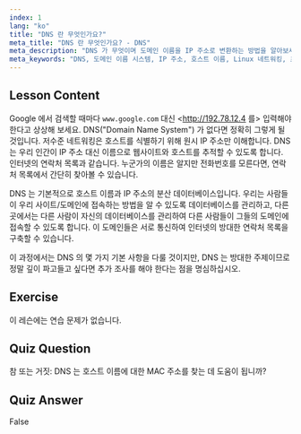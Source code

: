 ```yaml
---
index: 1
lang: "ko"
title: "DNS 란 무엇인가요?"
meta_title: "DNS 란 무엇인가요? - DNS"
meta_description: "DNS 가 무엇이며 도메인 이름을 IP 주소로 변환하는 방법을 알아보세요. 초보자 친화적인 Linux 가이드를 통해 이 핵심 인터넷 개념을 이해하세요."
meta_keywords: "DNS, 도메인 이름 시스템, IP 주소, 호스트 이름, Linux 네트워킹, 초보자, 튜토리얼, 가이드"
---
```


## Lesson Content

Google 에서 검색할 때마다 `www.google.com` 대신 <<http://192.78.12.4> 를> 입력해야 한다고 상상해 보세요. DNS("Domain Name System") 가 없다면 정확히 그렇게 될 것입니다. 저수준 네트워킹은 호스트를 식별하기 위해 원시 IP 주소만 이해합니다. DNS 는 우리 인간이 IP 주소 대신 이름으로 웹사이트와 호스트를 추적할 수 있도록 합니다. 인터넷의 연락처 목록과 같습니다. 누군가의 이름은 알지만 전화번호를 모른다면, 연락처 목록에서 간단히 찾아볼 수 있습니다.

DNS 는 기본적으로 호스트 이름과 IP 주소의 분산 데이터베이스입니다. 우리는 사람들이 우리 사이트/도메인에 접속하는 방법을 알 수 있도록 데이터베이스를 관리하고, 다른 곳에서는 다른 사람이 자신의 데이터베이스를 관리하여 다른 사람들이 그들의 도메인에 접속할 수 있도록 합니다. 이 도메인들은 서로 통신하여 인터넷의 방대한 연락처 목록을 구축할 수 있습니다.

이 과정에서는 DNS 의 몇 가지 기본 사항을 다룰 것이지만, DNS 는 방대한 주제이므로 정말 깊이 파고들고 싶다면 추가 조사를 해야 한다는 점을 명심하십시오.

## Exercise

이 레슨에는 연습 문제가 없습니다.

## Quiz Question

참 또는 거짓: DNS 는 호스트 이름에 대한 MAC 주소를 찾는 데 도움이 됩니까?

## Quiz Answer

False
